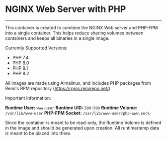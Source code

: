 # NGINX Web Server with PHP
---

This container is created to combine the NGINX Web server and PHP-FPM into a single container. This helps reduce sharing volumes between containers
and keeps all binaries in a single image. 

Currently Supported Versions:
- PHP 7.4
- PHP 8.0
- PHP 8.1
- PHP 8.2

All images are made using Almalinux, and includes PHP packages from Remi's RPM repository (https://rpms.remirepo.net/)

Important Information:

**Runtime User:** `www-user`
**Runtime UID:** `500:500`
**Runtime Volume:** `/var/lib/www-user`
**PHP-FPM Socket:** `/var/lib/www-user/php-www.sock`

Since the container is meant to be read-only, the Runtime Volume is defined in the image and should be generated upon creation.
All runtime/temp data is meant to be placed into there.